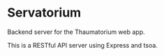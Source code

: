 # Servatorium
Backend server for the Thaumatorium web app.

This is a RESTful API server using Express and tsoa.